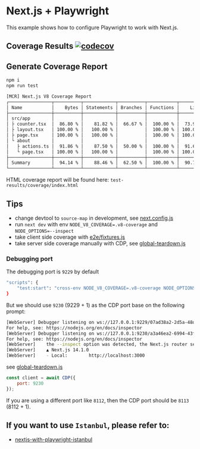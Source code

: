 # Next.js + Playwright

This example shows how to configure Playwright to work with Next.js.

## Coverage Results [![codecov](https://codecov.io/gh/ogous/test-suite/graph/badge.svg?token=GH99PRXZDJ)](https://codecov.io/gh/ogous/test-suite)

## Generate Coverage Report
```sh
npm i
npm run test

[MCR] Next.js V8 Coverage Report
┌────────────────┬──────────┬────────────┬──────────┬───────────┬──────────┬─────────────────┐
│ Name           │    Bytes │ Statements │ Branches │ Functions │    Lines │ Uncovered Lines │
├────────────────┼──────────┼────────────┼──────────┼───────────┼──────────┼─────────────────┤
│ src/app        │          │            │          │           │          │                 │
│ ├ counter.tsx  │  86.80 % │    81.82 % │  66.67 % │  100.00 % │  73.91 % │ 12-17           │
│ ├ layout.tsx   │ 100.00 % │   100.00 % │          │  100.00 % │ 100.00 % │                 │
│ ├ page.tsx     │ 100.00 % │   100.00 % │          │  100.00 % │ 100.00 % │                 │
│ └ about        │          │            │          │           │          │                 │
│   ├ actions.ts │  91.86 % │    87.50 % │  50.00 % │  100.00 % │  91.67 % │ 8               │
│   └ page.tsx   │ 100.00 % │   100.00 % │          │  100.00 % │ 100.00 % │                 │
├────────────────┼──────────┼────────────┼──────────┼───────────┼──────────┼─────────────────┤
│ Summary        │  94.14 % │    88.46 % │  62.50 % │  100.00 % │  90.79 % │                 │
└────────────────┴──────────┴────────────┴──────────┴───────────┴──────────┴─────────────────┘
```
HTML coverage report will be found here: `test-results/coverage/index.html`

## Tips
- change devtool to `source-map` in development, see [next.config.js](next.config.js)
- run `next dev` with env `NODE_V8_COVERAGE=.v8-coverage` and `NODE_OPTIONS=--inspect`
- take client side coverage with [e2e/fixtures.js](e2e/fixtures.js)
- take server side coverage manually with CDP, see [global-teardown.js](global-teardown.js)

### Debugging port
The debugging port is `9229` by default
```sh
"scripts": {
    "test:start": "cross-env NODE_V8_COVERAGE=.v8-coverage NODE_OPTIONS=--inspect=9229 next dev",
}
```
But we should use `9230` (9229 + 1) as the CDP port base on the following prompt:
```sh
[WebServer] Debugger listening on ws://127.0.0.1:9229/07ad38a2-2d5a-48df-a4de-07010e2d9b18
For help, see: https://nodejs.org/en/docs/inspector
[WebServer] Debugger listening on ws://127.0.0.1:9230/a3a46ea2-6994-43f2-b6a6-e5834362da4c
For help, see: https://nodejs.org/en/docs/inspector
[WebServer]    the --inspect option was detected, the Next.js router server should be inspected at port 9230.
[WebServer]    ▲ Next.js 14.1.0
[WebServer]    - Local:        http://localhost:3000
```
see [global-teardown.js](global-teardown.js)
```js
const client = await CDP({
    port: 9230
});
```
If you are using a different port like `8112`, then the CDP port should be `8113` (8112 + 1).

## If you want to use `Istanbul`, please refer to:
- [nextjs-with-playwright-istanbul](https://github.com/cenfun/nextjs-with-playwright-istanbul)